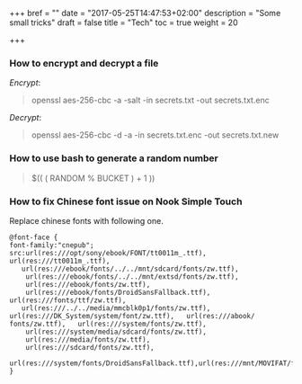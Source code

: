 +++
bref = ""
date = "2017-05-25T14:47:53+02:00"
description = "Some small tricks"
draft = false
title = "Tech"
toc = true
weight = 20

+++

### How to encrypt and decrypt a file

*Encrypt*:

> openssl aes-256-cbc -a -salt -in secrets.txt -out secrets.txt.enc

*Decrypt*:

> openssl aes-256-cbc -d -a -in secrets.txt.enc -out secrets.txt.new

### How to use bash to generate a random number
> $(( ( RANDOM % BUCKET )  + 1 ))

### How to fix Chinese font issue on Nook Simple Touch

Replace chinese fonts with following one.

```
@font-face {
font-family:"cnepub";
src:url(res:///opt/sony/ebook/FONT/tt0011m_.ttf), url(res:///tt0011m_.ttf),
   url(res:///ebook/fonts/../../mnt/sdcard/fonts/zw.ttf),
    url(res:///ebook/fonts/../../mnt/extsd/fonts/zw.ttf),
    url(res:///ebook/fonts/zw.ttf),
    url(res:///ebook/fonts/DroidSansFallback.ttf),   url(res:///fonts/ttf/zw.ttf),
   url(res:///../../media/mmcblk0p1/fonts/zw.ttf),   url(res:///DK_System/system/font/zw.ttf),   url(res:///abook/ fonts/zw.ttf),   url(res:///system/fonts/zw.ttf),
    url(res:///system/media/sdcard/fonts/zw.ttf),
    url(res:///media/fonts/zw.ttf),
    url(res:///sdcard/fonts/zw.ttf),
    url(res:///system/fonts/DroidSansFallback.ttf),url(res:///mnt/MOVIFAT/font/zw.ttf),url(fonts/zw.ttf);
}
```
